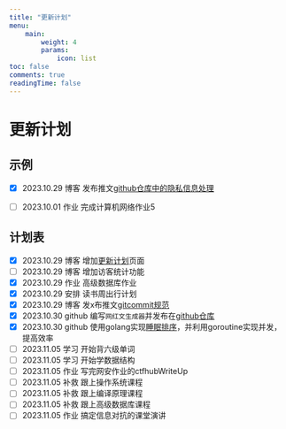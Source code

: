```yaml
---
title: "更新计划"
menu:
    main: 
        weight: 4
        params:
            icon: list
toc: false
comments: true
readingTime: false
---
```


# 更新计划

## 示例

-   [x] 2023.10.29  博客    发布推文[github仓库中的隐私信息处理](https://lihan3238.github.io/p/point_4/)

-   [ ] 2023.10.01  作业    完成计算机网络作业5 

## 计划表

-   [x] 2023.10.29  博客    增加[更新计划](https://lihan3238.github.io/%E6%9B%B4%E6%96%B0%E8%AE%A1%E5%88%92/)页面
-   [ ] 2023.10.29  博客    增加访客统计功能
-   [x] 2023.10.29  作业    高级数据库作业
-   [x] 2023.10.29  安排    读书周出行计划
-   [x] 2023.10.29  博客    发x布推文[gitcommit规范](https://lihan3238.github.io/p/git_commit_info/)
-   [x] 2023.10.30  github  编写`网红文生成器`并发布在[github仓库](https://github.com/lihan3238/influencer_content_generator/releases/latest)
-   [x] 2023.10.30  github  使用golang实现[睡眠排序](https://github.com/lihan3238/gosleep/releases/latest)，并利用goroutine实现并发，提高效率
-   [ ] 2023.11.05  学习    开始背六级单词
-   [ ] 2023.11.05  学习    开始学数据结构
-   [ ] 2023.11.05  作业    写完网安作业的ctfhubWriteUp
-   [ ] 2023.11.05  补救    跟上操作系统课程
-   [ ] 2023.11.05  补救    跟上编译原理课程
-   [ ] 2023.11.05  补救    跟上高级数据库课程
-   [ ] 2023.11.05  作业    搞定信息对抗的课堂演讲